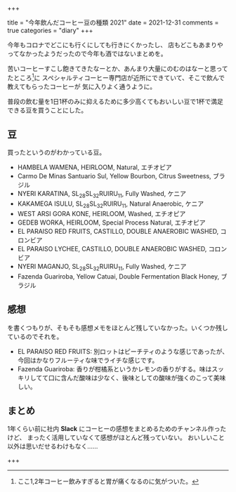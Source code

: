 +++

title = "今年飲んだコーヒー豆の種類 2021"
date = 2021-12-31
comments = true
categories = "diary"
+++

今年もコロナでどこにも行くにしても行きにくかったし、
店もどこもあまりやってなかったようだったので今年も酒ではないまとめを。

苦いコーヒーすこし飽きてきたなーとか、あんまり大量にのむのはなーと思ってたところ[^coffee]に
スペシャルティコーヒー専門店が近所にできていて、そこで飲んで教えてもらったコーヒーが
気に入りよく通うように。

普段の飲む量を1日1杯のみに抑えるために多少高くてもおいしい豆で1杯で満足できる豆を買うことにした。

## 豆

買ったというのがわかっている豆。

- HAMBELA WAMENA, HEIRLOOM, Natural, エチオピア
- Carmo De Minas Santuario Sul, Yellow Bourbon, Citrus Sweetness, ブラジル
- NYERI KARATINA, SL<sub>28</sub>SL<sub>32</sub>RUIRU<sub>11</sub>, Fully Washed, ケニア
- KAKAMEGA ISULU, SL<sub>28</sub>SL<sub>32</sub>RUIRU<sub>11</sub>, Natural Anaerobic, ケニア
- WEST ARSI GORA KONE, HEIRLOOM, Washed, エチオピア
- GEDEB WORKA, HEIRLOOM, Special Process Natural, エチオピア
- EL PARAISO RED FRUITS, CASTILLO, DOUBLE ANAEROBIC WASHED, コロンビア
- EL PARAISO LYCHEE, CASTILLO, DOUBLE ANAEROBIC WASHED, コロンビア
- NYERI MAGANJO, SL<sub>28</sub>SL<sub>32</sub>RUIRU<sub>11</sub>, Fully Washed, ケニア
- Fazenda Guariroba, Yellow Catuai, Double Fermentation Black Honey, ブラジル

## 感想

を書くつもりが、そもそも感想メモをほとんど残していなかった。いくつか残しているのでそれを。

- EL PARAISO RED FRUITS: 別ロットはピーチティのような感じであったが、今回はかなりフルーティな味でライチな感じです。
- Fazenda Guariroba: 香りが柑橘系というかレモンの香りがする。味はスッキリしてて口に含んだ酸味は少なく、後味としての酸味が強くのこって美味しい。

## まとめ

1年くらい前に社内 **Slack** にコーヒーの感想をまとめるためのチャンネル作ったけど、
まったく活用していなくて感想がほとんど残っていない。
おいしいこと以外は思いだせるわけもなく……

+++
[^coffee]: ここ1,2年コーヒー飲みすぎると胃が痛くなるのに気がついた。
